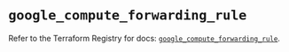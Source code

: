 # `google_compute_forwarding_rule`

Refer to the Terraform Registry for docs: [`google_compute_forwarding_rule`](https://registry.terraform.io/providers/drfaust92/google/4.16.4/docs/resources/compute_forwarding_rule).

